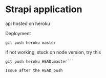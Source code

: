 # Strapi application

api hosted on heroku 

Deployment

```shell
git push heroku master
```

if not working, stuck on node version, try this

```shell
git push heroku HEAD:master```

Issue after the HEAD push
